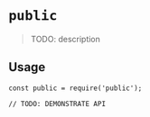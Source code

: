 # `public`

> TODO: description

## Usage

```
const public = require('public');

// TODO: DEMONSTRATE API
```

